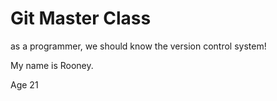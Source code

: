 # Git Master Class
as a programmer, we should know the version control system!

My name is Rooney.

Age 21